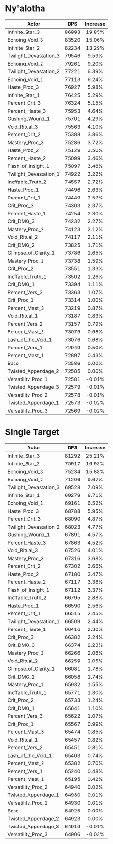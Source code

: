 # Ny'alotha
| Actor | DPS | Increase |
|---|:---:|:---:|
|Infinite_Star_3|86993|19.85%|
|Echoing_Void_3|83520|15.06%|
|Infinite_Star_2|82234|13.29%|
|Twilight_Devastation_3|79546|9.59%|
|Echoing_Void_2|79261|9.20%|
|Twilight_Devastation_2|77221|6.39%|
|Echoing_Void_1|77113|6.24%|
|Haste_Proc_3|76927|5.98%|
|Infinite_Star_1|76425|5.29%|
|Percent_Crit_3|76324|5.15%|
|Percent_Haste_3|75953|4.64%|
|Gushing_Wound_1|75701|4.29%|
|Void_Ritual_3|75563|4.10%|
|Percent_Crit_2|75388|3.86%|
|Mastery_Proc_3|75286|3.72%|
|Haste_Proc_2|75129|3.50%|
|Percent_Haste_2|75099|3.46%|
|Flash_of_Insight_1|75097|3.46%|
|Twilight_Devastation_1|74922|3.22%|
|Ineffable_Truth_2|74557|2.72%|
|Haste_Proc_1|74496|2.63%|
|Percent_Crit_1|74449|2.57%|
|Crit_Proc_3|74303|2.37%|
|Percent_Haste_1|74254|2.30%|
|Crit_DMG_3|74232|2.27%|
|Mastery_Proc_2|74123|2.12%|
|Void_Ritual_2|74117|2.11%|
|Crit_DMG_2|73825|1.71%|
|Glimpse_of_Clarity_1|73786|1.65%|
|Mastery_Proc_1|73738|1.59%|
|Crit_Proc_2|73551|1.33%|
|Ineffable_Truth_1|73502|1.26%|
|Crit_DMG_1|73394|1.11%|
|Percent_Vers_3|73363|1.07%|
|Crit_Proc_1|73314|1.00%|
|Percent_Mast_3|73219|0.87%|
|Void_Ritual_1|73187|0.83%|
|Percent_Vers_2|73157|0.79%|
|Percent_Mast_2|73079|0.68%|
|Lash_of_the_Void_1|73076|0.68%|
|Percent_Vers_1|72949|0.50%|
|Percent_Mast_1|72897|0.43%|
|Base|72586|0.00%|
|Twisted_Appendage_2|72585|0.00%|
|Versatility_Proc_1|72581|-0.01%|
|Twisted_Appendage_3|72579|-0.01%|
|Versatility_Proc_2|72578|-0.01%|
|Twisted_Appendage_1|72573|-0.02%|
|Versatility_Proc_3|72569|-0.02%|

# Single Target
| Actor | DPS | Increase |
|---|:---:|:---:|
|Infinite_Star_3|81292|25.21%|
|Infinite_Star_2|75917|16.93%|
|Echoing_Void_3|75234|15.88%|
|Echoing_Void_2|71206|9.67%|
|Twilight_Devastation_3|69528|7.09%|
|Infinite_Star_1|69279|6.71%|
|Echoing_Void_1|69161|6.52%|
|Haste_Proc_3|68788|5.95%|
|Percent_Crit_3|68090|4.87%|
|Twilight_Devastation_2|68023|4.77%|
|Gushing_Wound_1|67891|4.57%|
|Percent_Haste_3|67863|4.52%|
|Void_Ritual_3|67526|4.01%|
|Mastery_Proc_3|67316|3.68%|
|Percent_Crit_2|67302|3.66%|
|Haste_Proc_2|67180|3.47%|
|Percent_Haste_2|67117|3.38%|
|Flash_of_Insight_1|67112|3.37%|
|Ineffable_Truth_2|66795|2.88%|
|Haste_Proc_1|66590|2.56%|
|Percent_Crit_1|66515|2.45%|
|Twilight_Devastation_1|66509|2.44%|
|Percent_Haste_1|66416|2.30%|
|Crit_Proc_3|66382|2.24%|
|Crit_DMG_3|66374|2.23%|
|Mastery_Proc_2|66266|2.06%|
|Void_Ritual_2|66259|2.05%|
|Glimpse_of_Clarity_1|66081|1.78%|
|Crit_DMG_2|66058|1.74%|
|Mastery_Proc_1|65932|1.55%|
|Ineffable_Truth_1|65771|1.30%|
|Crit_Proc_2|65733|1.24%|
|Crit_DMG_1|65641|1.10%|
|Percent_Vers_3|65622|1.07%|
|Crit_Proc_1|65567|0.99%|
|Percent_Mast_3|65474|0.85%|
|Void_Ritual_1|65457|0.82%|
|Percent_Vers_2|65451|0.81%|
|Lash_of_the_Void_1|65403|0.74%|
|Percent_Mast_2|65382|0.70%|
|Percent_Vers_1|65240|0.48%|
|Percent_Mast_1|65195|0.42%|
|Versatility_Proc_2|64940|0.02%|
|Twisted_Appendage_1|64930|0.01%|
|Versatility_Proc_1|64930|0.01%|
|Base|64925|0.00%|
|Twisted_Appendage_2|64923|0.00%|
|Twisted_Appendage_3|64919|-0.01%|
|Versatility_Proc_3|64906|-0.03%|
